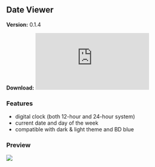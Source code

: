 ## Date Viewer
**Version:** 0.1.4

**Download:** ![Source](https://github.com/hammy13/BDPlugins/blob/master/plugins/dateViewer/dateViewer.plugin.js)

### Features
* digital clock (both 12-hour and 24-hour system)
* current date and day of the week
* compatible with dark & light theme and BD blue

### Preview
![](https://i.imgur.com/EXzUs1X.png)
